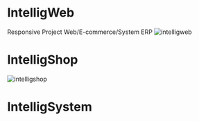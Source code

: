 # IntelligWeb
Responsive Project Web/E-commerce/System ERP
![intelligweb](https://user-images.githubusercontent.com/13612307/49245523-6dbdd900-f3c7-11e8-91df-c721bde3e65e.JPG)

# IntelligShop
![intelligshop](https://user-images.githubusercontent.com/13612307/49245978-a7431400-f3c8-11e8-8545-ef69d3ad451e.JPG)

# IntelligSystem
